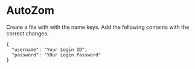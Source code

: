 # AutoZom

Create a file with with the name keys. Add the following contents with the correct changes:

```
{
  "username": "Your Login ID",
  "password": "YOur Login Password"
}
```